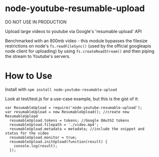 node-youtube-resumable-upload
=============================

DO NOT USE IN PRODUCTION

Upload large videos to youtube via Google's 'resumable upload' API

Benchmarked with an 800mb video - this module bypasses the filesize restrictions on node's `fs.readFileSync()` (used by the official googleapis node client for uploading) by using `fs.createReadStream()` and then piping the stream to Youtube's servers.

How to Use
==========

Install with `npm install node-youtube-resumable-upload`

Look at test/test.js for a use-case example, but this is the gist of it:
```
var ResumableUpload = require('node-youtube-resumable-upload');
var resumableUpload = new ResumableUpload(); //create new ResumableUpload
  resumableUpload.tokens = tokens; //Google OAuth2 tokens
  resumableUpload.filepath = './video.mp4';
  resumableUpload.metadata = metadata; //include the snippet and status for the video
  resumableUpload.monitor = true;
  resumableUpload.initUpload(function(result) {
    console.log(result);
  });
```
